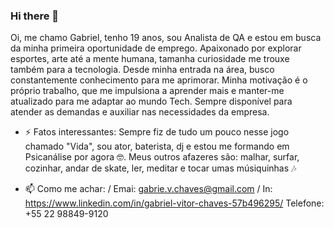 ### Hi there 👋
Oi, me chamo Gabriel, tenho 19 anos, sou Analista de QA e estou em busca da minha primeira oportunidade de emprego. Apaixonado por explorar esportes, arte até a mente humana, tamanha curiosidade me trouxe também para a tecnologia. Desde minha entrada na área, busco constantemente conhecimento para me aprimorar. Minha motivação é o próprio trabalho, que me impulsiona a aprender mais e manter-me atualizado para me adaptar ao mundo Tech. Sempre disponível para atender as demandas e auxiliar nas necessidades da empresa.

- ⚡ Fatos interessantes: Sempre fiz de tudo um pouco nesse jogo chamado "Vida", sou ator, baterista, dj e estou me formando em Psicanálise por agora 🤓. Meus outros afazeres são: malhar, surfar, cozinhar, andar de skate, ler, meditar e tocar umas músiquinhas 🎶

- 📫 Como me achar:   / Emai: gabrie.v.chaves@gmail.com / In: https://www.linkedin.com/in/gabriel-vitor-chaves-57b496295/ Telefone: +55 22 98849-9120 
